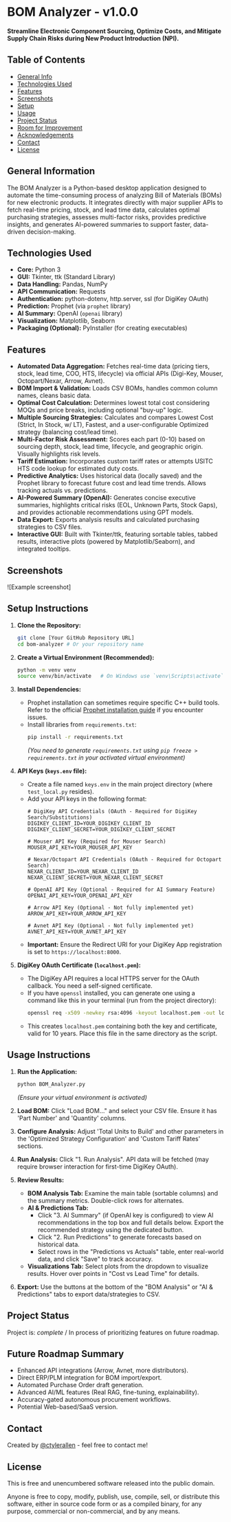 # BOM Analyzer - v1.0.0
**Streamline Electronic Component Sourcing, Optimize Costs, and Mitigate Supply Chain Risks during New Product Introduction (NPI).**

## Table of Contents
* [General Info](#general-information)
* [Technologies Used](#technologies-used)
* [Features](#features)
* [Screenshots](#screenshots)
* [Setup](#setup)
* [Usage](#usage)
* [Project Status](#project-status)
* [Room for Improvement](#room-for-improvement)
* [Acknowledgements](#acknowledgements)
* [Contact](#contact)
* [License](#license) 


## General Information
The BOM Analyzer is a Python-based desktop application designed to automate the time-consuming process of analyzing Bill of Materials (BOMs) for new electronic products. It integrates directly with major supplier APIs to fetch real-time pricing, stock, and lead time data, calculates optimal purchasing strategies, assesses multi-factor risks, provides predictive insights, and generates AI-powered summaries to support faster, data-driven decision-making.


## Technologies Used
*   **Core:** Python 3
*   **GUI:** Tkinter, ttk (Standard Library)
*   **Data Handling:** Pandas, NumPy
*   **API Communication:** Requests
*   **Authentication:** python-dotenv, http.server, ssl (for DigiKey OAuth)
*   **Prediction:** Prophet (via `prophet` library)
*   **AI Summary:** OpenAI (`openai` library)
*   **Visualization:** Matplotlib, Seaborn
*   **Packaging (Optional):** PyInstaller (for creating executables)


## Features
*   **Automated Data Aggregation:** Fetches real-time data (pricing tiers, stock, lead time, COO, HTS, lifecycle) via official APIs (Digi-Key, Mouser, Octopart/Nexar, Arrow, Avnet).
*   **BOM Import & Validation:** Loads CSV BOMs, handles common column names, cleans basic data.
*   **Optimal Cost Calculation:** Determines lowest total cost considering MOQs and price breaks, including optional "buy-up" logic.
*   **Multiple Sourcing Strategies:** Calculates and compares Lowest Cost (Strict, In Stock, w/ LT), Fastest, and a user-configurable Optimized strategy (balancing cost/lead time).
*   **Multi-Factor Risk Assessment:** Scores each part (0-10) based on sourcing depth, stock, lead time, lifecycle, and geographic origin. Visually highlights risk levels.
*   **Tariff Estimation:** Incorporates custom tariff rates or attempts USITC HTS code lookup for estimated duty costs.
*   **Predictive Analytics:** Uses historical data (locally saved) and the Prophet library to forecast future cost and lead time trends. Allows tracking actuals vs. predictions.
*   **AI-Powered Summary (OpenAI):** Generates concise executive summaries, highlights critical risks (EOL, Unknown Parts, Stock Gaps), and provides actionable recommendations using GPT models.
*   **Data Export:** Exports analysis results and calculated purchasing strategies to CSV files.
*   **Interactive GUI:** Built with Tkinter/ttk, featuring sortable tables, tabbed results, interactive plots (powered by Matplotlib/Seaborn), and integrated tooltips.

## Screenshots
![Example screenshot]

## Setup Instructions

1.  **Clone the Repository:**
    ```bash
    git clone [Your GitHub Repository URL]
    cd bom-analyzer # Or your repository name
    ```

2.  **Create a Virtual Environment (Recommended):**
    ```bash
    python -m venv venv
    source venv/bin/activate   # On Windows use `venv\Scripts\activate`
    ```

3.  **Install Dependencies:**
    *   Prophet installation can sometimes require specific C++ build tools. Refer to the official [Prophet installation guide](https://facebook.github.io/prophet/docs/installation.html) if you encounter issues.
    *   Install libraries from `requirements.txt`:
        ```bash
        pip install -r requirements.txt
        ```
        *(You need to generate `requirements.txt` using `pip freeze > requirements.txt` in your activated virtual environment)*

4.  **API Keys (`keys.env` file):**
    *   Create a file named `keys.env` in the main project directory (where `test_local.py` resides).
    *   Add your API keys in the following format:
        ```dotenv
        # DigiKey API Credentials (OAuth - Required for DigiKey Search/Substitutions)
        DIGIKEY_CLIENT_ID=YOUR_DIGIKEY_CLIENT_ID
        DIGIKEY_CLIENT_SECRET=YOUR_DIGIKEY_CLIENT_SECRET

        # Mouser API Key (Required for Mouser Search)
        MOUSER_API_KEY=YOUR_MOUSER_API_KEY

        # Nexar/Octopart API Credentials (OAuth - Required for Octopart Search)
        NEXAR_CLIENT_ID=YOUR_NEXAR_CLIENT_ID
        NEXAR_CLIENT_SECRET=YOUR_NEXAR_CLIENT_SECRET

        # OpenAI API Key (Optional - Required for AI Summary Feature)
        OPENAI_API_KEY=YOUR_OPENAI_API_KEY

        # Arrow API Key (Optional - Not fully implemented yet)
        ARROW_API_KEY=YOUR_ARROW_API_KEY

        # Avnet API Key (Optional - Not fully implemented yet)
        AVNET_API_KEY=YOUR_AVNET_API_KEY
        ```
    *   **Important:** Ensure the Redirect URI for your DigiKey App registration is set to `https://localhost:8000`.

5.  **DigiKey OAuth Certificate (`localhost.pem`):**
    *   The DigiKey API requires a local HTTPS server for the OAuth callback. You need a self-signed certificate.
    *   If you have `openssl` installed, you can generate one using a command like this in your terminal (run from the project directory):
        ```bash
        openssl req -x509 -newkey rsa:4096 -keyout localhost.pem -out localhost.pem -sha256 -days 3650 -nodes -subj "/C=US/ST=State/L=City/O=Organization/OU=Unit/CN=localhost"
        ```
    *   This creates `localhost.pem` containing both the key and certificate, valid for 10 years. Place this file in the same directory as the script.

## Usage Instructions

1.  **Run the Application:**
    ```bash
    python BOM_Analyzer.py
    ```
    *(Ensure your virtual environment is activated)*

2.  **Load BOM:** Click "Load BOM..." and select your CSV file. Ensure it has 'Part Number' and 'Quantity' columns.
3.  **Configure Analysis:** Adjust 'Total Units to Build' and other parameters in the 'Optimized Strategy Configuration' and 'Custom Tariff Rates' sections.
4.  **Run Analysis:** Click "1. Run Analysis". API data will be fetched (may require browser interaction for first-time DigiKey OAuth).
5.  **Review Results:**
    *   **BOM Analysis Tab:** Examine the main table (sortable columns) and the summary metrics. Double-click rows for alternates.
    *   **AI & Predictions Tab:**
        *   Click "3. AI Summary" (if OpenAI key is configured) to view AI recommendations in the top box and full details below. Export the recommended strategy using the dedicated button.
        *   Click "2. Run Predictions" to generate forecasts based on historical data.
        *   Select rows in the "Predictions vs Actuals" table, enter real-world data, and click "Save" to track accuracy.
    *   **Visualizations Tab:** Select plots from the dropdown to visualize results. Hover over points in "Cost vs Lead Time" for details.
6.  **Export:** Use the buttons at the bottom of the "BOM Analysis" or "AI & Predictions" tabs to export data/strategies to CSV.


## Project Status
Project is: _complete_ / In process of prioritizing features on future roadmap.


## Future Roadmap Summary

*   Enhanced API integrations (Arrow, Avnet, more distributors).
*   Direct ERP/PLM integration for BOM import/export.
*   Automated Purchase Order draft generation.
*   Advanced AI/ML features (Real RAG, fine-tuning, explainability).
*   Accuracy-gated autonomous procurement workflows.
*   Potential Web-based/SaaS version.


## Contact
Created by [@ctylerallen](ctylerallen@protonmail.com) - feel free to contact me!



## License 
This is free and unencumbered software released into the public domain.

Anyone is free to copy, modify, publish, use, compile, sell, or distribute this software, either in source code form or as a compiled binary, for any purpose, commercial or non-commercial, and by any means.

